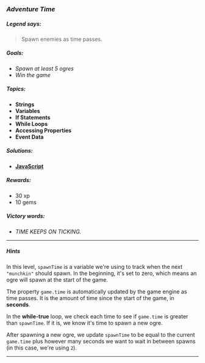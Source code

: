 ### _Adventure Time_

##### _Legend says:_
> Spawn enemies as time passes.

##### _Goals:_
+ _Spawn at least 5 ogres_
+ _Win the game_

##### _Topics:_
+ **Strings**
+ **Variables**
+ **If Statements**
+ **While Loops**
+ **Accessing Properties**
+ **Event Data**

##### _Solutions:_
+ **[JavaScript](adventureTime.js)**

##### _Rewards:_
+ 30 xp
+ 10 gems

##### _Victory words:_
+ _TIME KEEPS ON TICKING._

___

##### _Hints_

In this level, `spawnTime` is a variable we're using to track when the next `"munchkin"` should spawn. In the beginning, it's set to zero, which means an ogre will spawn at the start of the game.

The property `game.time` is automatically updated by the game engine as time passes. It is the amount of time since the start of the game, in **seconds**.

In the **while-true** loop, we check each time to see if `game.time` is greater than `spawnTime`. If it is, we know it's time to spawn a new ogre.

After spawning a new ogre, we update `spawnTime` to be equal to the current `game.time` plus however many seconds we want to wait in between spawns (in this case, we're using `2`).

___
